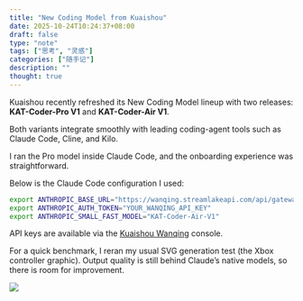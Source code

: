 ```yaml
---
title: "New Coding Model from Kuaishou"
date: 2025-10-24T10:24:37+08:00
draft: false
type: "note"
tags: ["思考", "灵感"]
categories: ["随手记"]
description: ""
thought: true
---
```


Kuaishou recently refreshed its New Coding Model lineup with two releases: **KAT-Coder-Pro V1** and **KAT-Coder-Air V1**.

Both variants integrate smoothly with leading coding-agent tools such as Claude Code, Cline, and Kilo.

I ran the Pro model inside Claude Code, and the onboarding experience was straightforward.

Below is the Claude Code configuration I used:

```bash
export ANTHROPIC_BASE_URL="https://wanqing.streamlakeapi.com/api/gateway/v1/endpoints/ep-xxx-xxx/claude-code-proxy"
export ANTHROPIC_AUTH_TOKEN="YOUR_WANQING_API_KEY"
export ANTHROPIC_SMALL_FAST_MODEL="KAT-Coder-Air-V1"
```

API keys are available via the [Kuaishou Wanqing](https://www.streamlake.com) console.

For a quick benchmark, I reran my usual SVG generation test (the Xbox controller graphic). Output quality is still behind Claude’s native models, so there is room for improvement.

![](https://image-1325800846.cos.ap-nanjing.myqcloud.com/ScreenShot_2025-10-24_111215_221.png)
